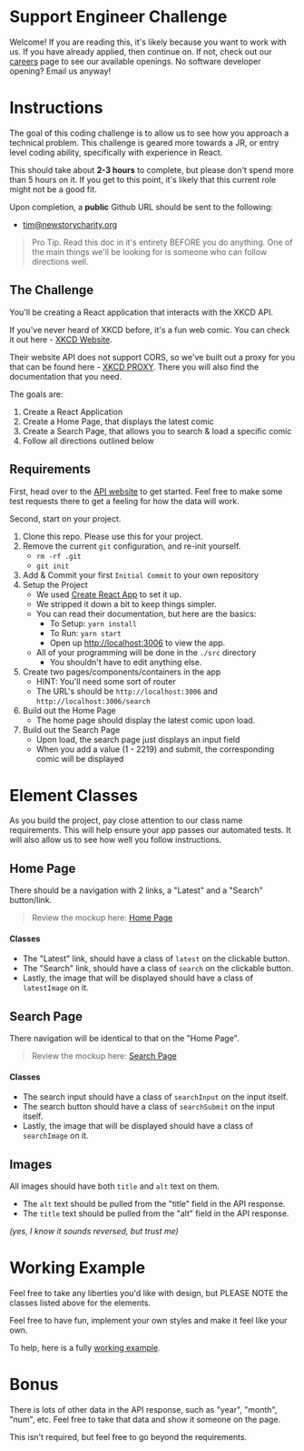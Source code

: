 # Support Engineer Challenge

Welcome! If you are reading this, it's likely because you want to work with us. If you have already applied, then continue on. If not, check out our [careers](https://newstorycharity.org/careers/) page to see our available openings. No software developer opening? Email us anyway!

# Instructions

The goal of this coding challenge is to allow us to see how you approach a technical problem. This challenge is geared more towards a JR, or entry level coding ability, specifically with experience in React. 

This should take about **2-3 hours** to complete, but please don't spend more than 5 hours on it. If you get to this point, it's likely that this current role might not be a good fit.

Upon completion, a **public** Github URL should be sent to the following:

- [tim@newstorycharity.org](mailto:tim@newstorycharity.org)

> Pro Tip. Read this doc in it's entirety BEFORE you do anything. One of the main things we'll be looking for is someone who can follow directions well.

## The Challenge

You'll be creating a React application that interacts with the XKCD API. 

If you've never heard of XKCD before, it's a fun web comic. You can check it out here - [XKCD Website](https://xkcd.com).

Their website API does not support CORS, so we've built out a proxy for you that can be found here - [XKCD PROXY](https://xkcd.now.sh/). There you will also find the documentation that you need.

The goals are:

1. Create a React Application
2. Create a Home Page, that displays the latest comic
3. Create a Search Page, that allows you to search & load a specific comic
4. Follow all directions outlined below

## Requirements

First, head over to the [API website](https://xkcd.now.sh/) to get started. Feel free to make some test requests there to get a feeling for how the data will work.

Second, start on your project.

1. Clone this repo. Please use this for your project.
2. Remove the current `git` configuration, and re-init yourself.
    - `rm -rf .git`
    - `git init`
3. Add & Commit your first `Initial Commit` to your own repository
4. Setup the Project 
    - We used [Create React App](https://create-react-app.dev/) to set it up.
    - We stripped it down a bit to keep things simpler.
    - You can read their documentation, but here are the basics:
      - To Setup: `yarn install`
      - To Run: `yarn start`
      - Open up [http://localhost:3006](http://localhost:3006) to view the app.
    - All of your programming will be done in the `./src` directory
      - You shouldn't have to edit anything else.
5. Create two pages/components/containers in the app
    - HINT: You'll need some sort of router
    - The URL's should be `http://localhost:3006` and `http://localhost:3006/search`
6. Build out the Home Page
    - The home page should display the latest comic upon load.
7. Build out the Search Page
    - Upon load, the search page just displays an input field
    - When you add a value (1 - 2219) and submit, the corresponding comic will be displayed

# Element Classes

As you build the project, pay close attention to our class name requirements. This will help ensure your app passes our automated tests. It will also allow us to see how well you follow instructions.

## Home Page

There should be a navigation with 2 links, a "Latest" and a "Search" button/link.

> Review the mockup here: [Home Page](https://i.imgur.com/xmzgCzf.png)

#### Classes

- The "Latest" link, should have a class of `latest` on the clickable button.
- The "Search" link, should have a class of `search` on the clickable button.
- Lastly, the image that will be displayed should have a class of `latestImage` on it.

## Search Page

There navigation will be identical to that on the "Home Page".

> Review the mockup here: [Search Page](https://i.imgur.com/oHvZup1.png)

#### Classes

- The search input should have a class of `searchInput` on the input itself.
- The search button should have a class of `searchSubmit` on the input itself.
- Lastly, the image that will be displayed should have a class of `searchImage` on it.

## Images

All images should have both `title` and `alt` text on them.

- The `alt` text should be pulled from the "title" field in the API response.
- The `title` text should be pulled from the "alt" field in the API response.

_(yes, I know it sounds reversed, but trust me)_

# Working Example

Feel free to take any liberties you'd like with design, but PLEASE NOTE the classes listed above for the elements.

Feel free to have fun, implement your own styles and make it feel like your own.

To help, here is a fully [working example](https://i.imgur.com/0dXELKX.gif).

# Bonus

There is lots of other data in the API response, such as "year", "month", "num", etc. Feel free to take that data and show it someone on the page. 

This isn't required, but feel free to go beyond the requirements. 


